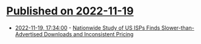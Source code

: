 # [Published on 2022-11-19](index.md)

* [2022-11-19, 17:34:00](https://tech.slashdot.org/story/22/11/19/0549211/nationwide-study-of-us-isps-finds-slower-than-advertised-downloads-and-inconsistent-pricing?utm_source=rss1.0mainlinkanon&utm_medium=feed) - [Nationwide Study of US ISPs Finds Slower-than-Advertised Downloads and Inconsistent Pricing](https://tech.slashdot.org/story/22/11/19/0549211/nationwide-study-of-us-isps-finds-slower-than-advertised-downloads-and-inconsistent-pricing?utm_source=rss1.0mainlinkanon&utm_medium=feed)
